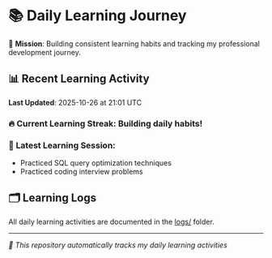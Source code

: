 # 📚 Daily Learning Journey

🎯 **Mission**: Building consistent learning habits and tracking my professional development journey.

## 📊 Recent Learning Activity

**Last Updated**: 2025-10-26 at 21:01 UTC

### 🔥 Current Learning Streak: Building daily habits!

### 📝 Latest Learning Session:
- Practiced SQL query optimization techniques
- Practiced coding interview problems

## 🗂️ Learning Logs

All daily learning activities are documented in the [logs/](./logs/) folder.

---
*🤖 This repository automatically tracks my daily learning activities*
